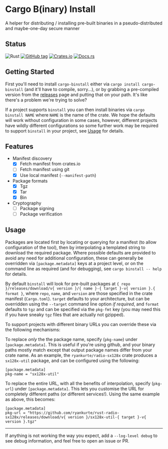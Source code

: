 # Cargo B(inary) Install

A helper for distributing / installing pre-built binaries in a pseudo-distributed and maybe-one-day secure manner


## Status

![Rust](https://github.com/ryankurte/cargo-binstall/workflows/Rust/badge.svg)
[![GitHub tag](https://img.shields.io/github/tag/ryankurte/cargo-binstall.svg)](https://github.com/ryankurte/cargo-binstall)
[![Crates.io](https://img.shields.io/crates/v/cargo-binstall.svg)](https://crates.io/crates/cargo-binstall)
[![Docs.rs](https://docs.rs/cargo-binstall/badge.svg)](https://docs.rs/cargo-binstall)


## Getting Started

First you'll need to install `cargo-binstall` either via `cargo install cargo-binstall` (and it'll have to compile, sorry...), or by grabbing a pre-compiled version from the [releases](https://github.com/ryankurte/cargo-binstall/releases) page and putting that on your path. It's like there's a problem we're trying to solve?

If a project supports `binstall` you can then install binaries via `cargo binstall NAME` where `NAME` is the name of the crate. We hope the defaults will work without configuration in some cases, however, different projects have wildly different configurations so some further work may be required to support `binstall` in your project, see [Usage](#Usage) for details.



## Features

- Manifest discovery
  - [x] Fetch manifest from crates.io
  - [ ] Fetch manifest using git
  - [x] Use local manifest (`--manifest-path`)
- Package formats
  - [x] Tgz
  - [x] Tar
  - [x] Bin
- Cryptography
  - [ ] Package signing
  - [ ] Package verification

## Usage

Packages are located first by locating or querying for a manifest (to allow configuration of the tool), then by interpolating a templated string to download the required package. Where possible defaults are provided to avoid any need for additional configuration, these can generally be overridden via `[package.metadata]` keys at a project level, or on the command line as required (and for debugging), see `cargo binstall -- help` for details.


By default `binstall` will look for pre-built packages at `{ repo }/releases/download/v{ version }/{ name }-{ target }-v{ version }.{ format }`, where `repo`, `name`, and `version` are those specified in the crate manifest (`Cargo.toml`).
`target` defaults to your architecture, but can be overridden using the `--target` command line option _if required_, and `format` defaults to `tgz` and can be specified via the `pkg-fmt` key (you may need this if you have sneaky `tgz` files that are actually not gzipped).

To support projects with different binary URLs you can override these via the following mechanisms:

To replace _only_ the the package name, specify (`pkg-name`) under `[package.metadata]`. This is useful if you're using github, and your binary paths mostly match except that output package names differ from your crate name. As an example, the `ryankurte/radio-sx128x` crate produces a `sx128x-util` package, and can be configured using the following:

```
[package.metadata]
pkg-name = "sx128x-util"
```

To replace the entire URL, with all the benefits of interpolation, specify (`pkg-url`) under `[package.metadata]`.
This lets you customise the URL for completely different paths (or different services!). Using the same example as above, this becomes:

```
[package.metadata]
pkg-url = "https://github.com/ryankurte/rust-radio-sx128x/releases/download/v{ version }/sx128x-util-{ target }-v{ version }.tgz"
```

---

If anything is not working the way you expect, add a `--log-level debug` to see debug information, and feel free to open an issue or PR.
